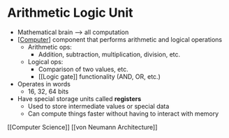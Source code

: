 # Arithmetic Logic Unit

- Mathematical brain --> all computation
- [[Computer]] component that performs arithmetic and logical operations
  - Arithmetic ops:
    - Addition, subtraction, multiplication, division, etc.
  - Logical ops:
    - Comparison of two values, etc.
    - [[Logic gate]] functionality (AND, OR, etc.)
- Operates in words
  - 16, 32, 64 bits
- Have special storage units called **registers**
  - Used to store intermediate values or special data
  - Can compute things faster without having to interact with memory

[[Computer Science]] [[von Neumann Architecture]]

[//begin]: # "Autogenerated link references for markdown compatibility"
[computer]: computer "Computer"
[logic-gate]: logic-gate "Logic Gates"
[computer-science]: computer-science "Computer Science"
[von-neumann-architecture]: von-neumann-architecture "von Neumann Architecture"
[//end]: # "Autogenerated link references"